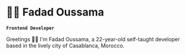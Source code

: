 # 👨‍💻 Fadad Oussama

**`Frontend Developer`**

Greetings 👋🏻 I'm Fadad Oussama, a 22-year-old self-taught developer based in the lively city of Casablanca, Morocco.

